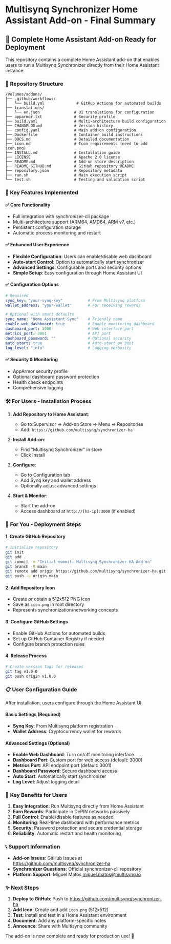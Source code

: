 # Multisynq Synchronizer Home Assistant Add-on - Final Summary

## 🎉 Complete Home Assistant Add-on Ready for Deployment

This repository contains a complete Home Assistant add-on that enables users to run a Multisynq Synchronizer directly from their Home Assistant instance.

### 📁 Repository Structure

```
/Volumes/addons/
├── .github/workflows/
│   └── build.yml              # GitHub Actions for automated builds
├── translations/
│   └── en.json               # UI translations for configuration
├── apparmor.txt              # Security profile
├── build.yaml                # Multi-architecture build configuration
├── CHANGELOG.md              # Version history
├── config.yaml               # Main add-on configuration
├── Dockerfile                # Container build instructions
├── DOCS.md                   # Detailed documentation
├── icon.md                   # Icon requirements (need to add icon.png)
├── INSTALL.md                # Installation guide
├── LICENSE                   # Apache 2.0 license
├── README.md                 # Add-on store description
├── README_GITHUB.md          # GitHub repository README
├── repository.json           # Repository metadata
├── run.sh                    # Main execution script
└── test.sh                   # Testing and validation script
```

### 🚀 Key Features Implemented

#### ✅ **Core Functionality**
- Full integration with synchronizer-cli package
- Multi-architecture support (ARM64, AMD64, ARM v7, etc.)
- Persistent configuration storage
- Automatic process monitoring and restart

#### ✅ **Enhanced User Experience**
- **Flexible Configuration**: Users can enable/disable web dashboard
- **Auto-start Control**: Option to automatically start synchronizer
- **Advanced Settings**: Configurable ports and security options
- **Simple Setup**: Easy configuration through Home Assistant UI

#### ✅ **Configuration Options**
```yaml
# Required
synq_key: "your-synq-key"           # From Multisynq platform
wallet_address: "your-wallet"       # For receiving rewards

# Optional with smart defaults
sync_name: "Home Assistant Sync"    # Friendly name
enable_web_dashboard: true          # Enable monitoring dashboard
dashboard_port: 3000                # Web interface port
metrics_port: 3001                  # API port
dashboard_password: ""              # Optional security
auto_start: true                    # Auto-start on boot
log_level: "info"                   # Logging verbosity
```

#### ✅ **Security & Monitoring**
- AppArmor security profile
- Optional dashboard password protection
- Health check endpoints
- Comprehensive logging

### 🛠 **For Users - Installation Process**

1. **Add Repository to Home Assistant**:
   - Go to Supervisor → Add-on Store → Menu → Repositories
   - Add: `https://github.com/multisynq/synchronizer-ha`

2. **Install Add-on**:
   - Find "Multisynq Synchronizer" in store
   - Click Install

3. **Configure**:
   - Go to Configuration tab
   - Add Synq key and wallet address
   - Optionally adjust advanced settings

4. **Start & Monitor**:
   - Start the add-on
   - Access dashboard at `http://[ha-ip]:3000` (if enabled)

### 🔧 **For You - Deployment Steps**

#### 1. **Create GitHub Repository**
```bash
# Initialize repository
git init
git add .
git commit -m "Initial commit: Multisynq Synchronizer HA Add-on"
git branch -M main
git remote add origin https://github.com/multisynq/synchronizer-ha.git
git push -u origin main
```

#### 2. **Add Repository Icon**
- Create or obtain a 512x512 PNG icon
- Save as `icon.png` in root directory
- Represents synchronization/networking concepts

#### 3. **Configure GitHub Settings**
- Enable GitHub Actions for automated builds
- Set up GitHub Container Registry if needed
- Configure branch protection rules

#### 4. **Release Process**
```bash
# Create version tags for releases
git tag v1.0.0
git push origin v1.0.0
```

### 📋 **User Configuration Guide**

After installation, users configure through the Home Assistant UI:

#### **Basic Settings** (Required)
- **Synq Key**: From Multisynq platform registration
- **Wallet Address**: Cryptocurrency wallet for rewards

#### **Advanced Settings** (Optional)
- **Enable Web Dashboard**: Turn on/off monitoring interface
- **Dashboard Port**: Custom port for web access (default: 3000)
- **Metrics Port**: API endpoint port (default: 3001)
- **Dashboard Password**: Secure dashboard access
- **Auto Start**: Automatically start synchronizer
- **Log Level**: Adjust logging detail

### 🎯 **Key Benefits for Users**

1. **Easy Integration**: Run Multisynq directly from Home Assistant
2. **Earn Rewards**: Participate in DePIN networks passively
3. **Full Control**: Enable/disable features as needed
4. **Monitoring**: Real-time dashboard with performance metrics
5. **Security**: Password protection and secure credential storage
6. **Reliability**: Automatic restart and health monitoring

### 📞 **Support Information**

- **Add-on Issues**: GitHub Issues at https://github.com/multisynq/synchronizer-ha
- **Synchronizer Questions**: Official synchronizer-cli repository
- **Platform Support**: Miguel Matos <miguel.matos@multisynq.io>

### ✨ **Next Steps**

1. **Deploy to GitHub**: Push to https://github.com/multisynq/synchronizer-ha
2. **Add Icon**: Create and add `icon.png` (512x512)
3. **Test**: Install and test in a Home Assistant environment
4. **Document**: Add any platform-specific notes
5. **Announce**: Share with Multisynq community

The add-on is now complete and ready for production use! 🚀

